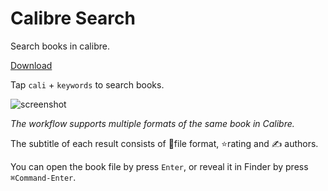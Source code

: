 # Calibre Search

Search books in calibre.

[Download](https://github.com/mpco/AlfredWorkflow-Calibre-Search/releases)

Tap `cali` + `keywords` to search books.

![screenshot](https://user-images.githubusercontent.com/3690653/47604761-846fb980-da30-11e8-8949-5018c135702d.png)

*The workflow supports multiple formats of the same book in Calibre.*

The subtitle of each result consists of 📙file format, ⭐️rating and ✍️ authors.

You can open the book file by press `Enter`, or reveal it in Finder by press `⌘Command-Enter`.